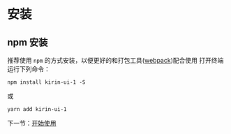 # 安装
##  npm 安装
推荐使用 `npm` 的方式安装，以便更好的和打包工具([webpack](https://webpack.js.org/))配合使用
打开终端运行下列命令：  
```
npm install kirin-ui-1 -S
```
或  
```
yarn add kirin-ui-1
```

下一节：<a href="#/doc/get-start">开始使用</a>
  